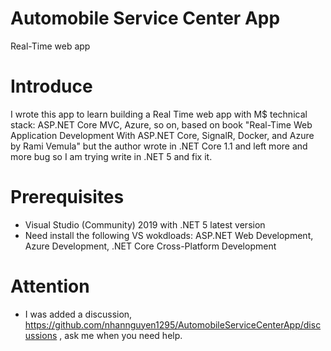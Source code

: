 # Automobile Service Center App
Real-Time web app
# Introduce
I wrote this app to learn building a Real Time web app with M$ technical stack: ASP.NET Core MVC, Azure, so on, based on book "Real-Time Web Application Development With ASP.NET Core, SignalR, Docker, and Azure by Rami Vemula"
but the author wrote in .NET Core 1.1 and left more and more bug so I am trying write in .NET 5 and fix it.
# Prerequisites
- Visual Studio (Community) 2019 with .NET 5 latest version
- Need install the following VS wokdloads: ASP.NET Web Development, Azure Development, .NET Core Cross-Platform Development
# Attention
- I was added a discussion, https://github.com/nhannguyen1295/AutomobileServiceCenterApp/discussions , ask me when you need help.

